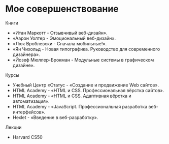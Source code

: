 # Мое совершенствование

Книги 
- «Итан Маркотт - Отзывчивый веб-дизайн».
- «Аарон Уолтер - Эмоциональный веб-дизайн».
- «Люк Вроблевски - Сначала мобильные!».
- «Ян Чихольд - Новая типографика. Руководство для современного дизайнера».
- «Йозеф Мюллер-Брокман - Модульные системы в графическом дизайне».

Курсы 
- Учебный Центр «Статус - «Создание и продвижение Web сайтов».
- HTML Academy - «HTML и CSS. Профессиональная вёрстка сайтов».
- HTML Academy - «HTML и CSS. Адаптивная вёрстка и автоматизация».
- HTML Academy - «JavaScript. Профессиональная разработка веб-интерфейсов».
- Hexlet - «Введение в веб-разработку».

Лекции
- Harvard CS50
